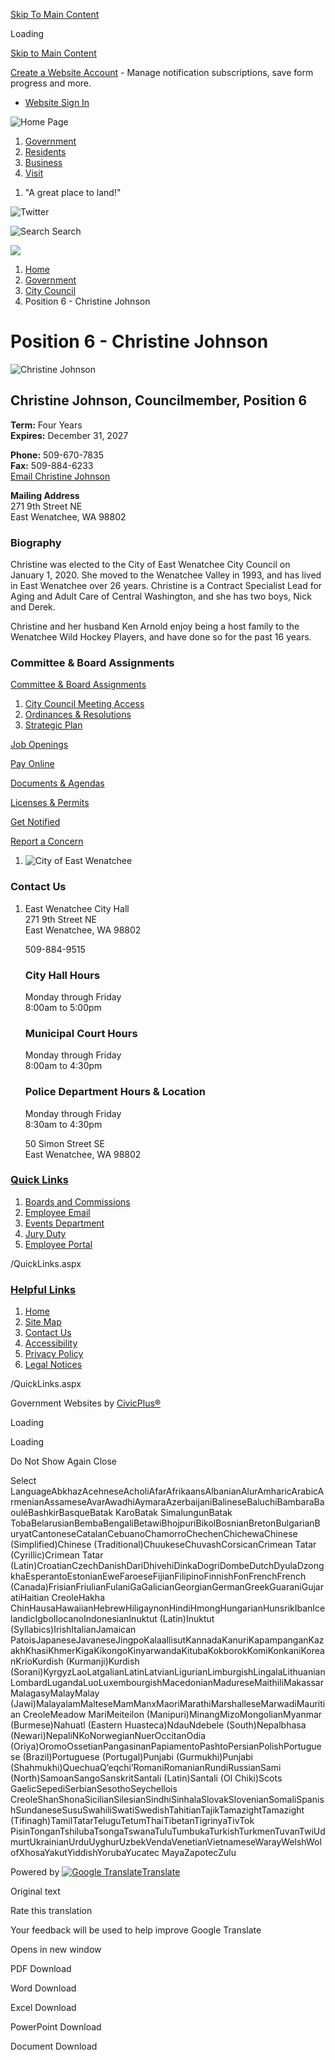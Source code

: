[Skip To Main Content](https://www.eastwenatcheewa.gov/261/Position-6---Christine-Johnson/)

Loading

[Skip to Main Content](https://www.eastwenatcheewa.gov/261/Position-6---Christine-Johnson/)

[Create a Website Account](https://www.eastwenatcheewa.gov/MyAccount/ProfileCreate) - Manage notification subscriptions, save form progress and more.   

- [Website Sign In](https://www.eastwenatcheewa.gov/MyAccount)

![Home Page](https://www.eastwenatcheewa.gov/ImageRepository/Document?documentID=231)

1. [Government](https://www.eastwenatcheewa.gov/27/Government)
2. [Residents](https://www.eastwenatcheewa.gov/31/Residents)
3. [Business](https://www.eastwenatcheewa.gov/35/Business)
4. [Visit](https://visitwenatchee.org)

<!--THE END-->

1. "A great place to land!"

![Twitter](https://www.eastwenatcheewa.gov/ImageRepository/Document?documentID=42)

![Search](https://www.eastwenatcheewa.gov/ImageRepository/Document?documentID=67) Search

![](https://www.eastwenatcheewa.gov/ImageRepository/Document?documentID=62)

1. [Home](https://www.eastwenatcheewa.gov)
2. [Government](https://www.eastwenatcheewa.gov/27/Government)
3. [City Council](https://www.eastwenatcheewa.gov/249/City-Council)
4. Position 6 - Christine Johnson

# Position 6 - Christine Johnson

![Christine Johnson](https://www.eastwenatcheewa.gov/ImageRepository/Document?documentID=294)

## Christine Johnson, Councilmember, Position 6

**Term:** Four Years  
**Expires:** December 31, 2027

**Phone:** 509-670-7835  
**Fax:** 509-884-6233  
[Email Christine Johnson](mailto:ctjohnson@eastwenatcheewa.gov)

**Mailing Address**  
271 9th Street NE  
East Wenatchee, WA 98802

### Biography

Christine was elected to the City of East Wenatchee City Council on January 1, 2020. She moved to the Wenatchee Valley in 1993, and has lived in East Wenatchee over 26 years. Christine is a Contract Specialist Lead for Aging and Adult Care of Central Washington, and she has two boys, Nick and Derek.

Christine and her husband Ken Arnold enjoy being a host family to the Wenatchee Wild Hockey Players, and have done so for the past 16 years.

### Committee &amp; Board Assignments

[Committee &amp; Board Assignments](https://www.eastwenatcheewa.gov/DocumentCenter/View/1515/2024-CommitteeBoard-Assignments)

1. [City Council Meeting Access](https://www.eastwenatcheewa.gov/252/City-Council-Meeting-Access)
2. [Ordinances &amp; Resolutions](https://www.eastwenatcheewa.gov/268/Ordinances-Resolutions)
3. [Strategic Plan](https://www.eastwenatcheewa.gov/344/Strategic-Plan)

[Job Openings](https://www.eastwenatcheewa.gov/261/Position-6---Christine-Johnson/294/Employment-Opportunities)

[Pay Online](https://www.eastwenatcheewa.gov/292/Pay-Online)

[Documents &amp; Agendas](https://www.eastwenatcheewa.gov/306/Documents-Agendas)

[Licenses &amp; Permits](https://www.eastwenatcheewa.gov/293/Licenses-Permits)

[Get Notified](https://www.eastwenatcheewa.gov/list.aspx)

[Report a Concern](https://www.eastwenatcheewa.gov/requesttracker.aspx)

1. ![City of East Wenatchee](https://www.eastwenatcheewa.gov/ImageRepository/Document?documentID=83)

### Contact Us

1. East Wenatchee City Hall  
   271 9th Street NE  
   East Wenatchee, WA 98802
   
   509-884-9515
   
   ### City Hall Hours
   
   Monday through Friday  
   8:00am to 5:00pm
   
   ### Municipal Court Hours
   
   Monday through Friday  
   8:00am to 4:30pm
   
   ### Police Department Hours &amp; Location
   
   Monday through Friday  
   8:30am to 4:30pm
   
   50 Simon Street SE  
   East Wenatchee, WA 98802

### [Quick Links](https://www.eastwenatcheewa.gov/QuickLinks.aspx?CID=21)

1. [Boards and Commissions](https://www.eastwenatcheewa.gov/177/Boards-Commissions)
2. [Employee Email](https://portal.office.com)
3. [Events Department](https://www.eastwenatcheewa.gov/180/Events-Department)
4. [Jury Duty](https://www.eastwenatcheewa.gov/233/Jury-Duty)
5. [Employee Portal](https://www.eastwenatcheewa.gov/72)

/QuickLinks.aspx

### [Helpful Links](https://www.eastwenatcheewa.gov/QuickLinks.aspx?CID=22)

1. [Home](https://www.eastwenatcheewa.gov)
2. [Site Map](https://www.eastwenatcheewa.gov/sitemap)
3. [Contact Us](https://www.eastwenatcheewa.gov/285/Contact-Us)
4. [Accessibility](https://www.eastwenatcheewa.gov/245/Website-Accessibility)
5. [Privacy Policy](https://www.eastwenatcheewa.gov/privacy)
6. [Legal Notices](https://www.eastwenatcheewa.gov/289/Legal-Notices)

/QuickLinks.aspx

Government Websites by [CivicPlus®](https://connect.civicplus.com/referral)

Loading

Loading

Do Not Show Again Close

Select LanguageAbkhazAcehneseAcholiAfarAfrikaansAlbanianAlurAmharicArabicArmenianAssameseAvarAwadhiAymaraAzerbaijaniBalineseBaluchiBambaraBaouléBashkirBasqueBatak KaroBatak SimalungunBatak TobaBelarusianBembaBengaliBetawiBhojpuriBikolBosnianBretonBulgarianBuryatCantoneseCatalanCebuanoChamorroChechenChichewaChinese (Simplified)Chinese (Traditional)ChuukeseChuvashCorsicanCrimean Tatar (Cyrillic)Crimean Tatar (Latin)CroatianCzechDanishDariDhivehiDinkaDogriDombeDutchDyulaDzongkhaEsperantoEstonianEweFaroeseFijianFilipinoFinnishFonFrenchFrench (Canada)FrisianFriulianFulaniGaGalicianGeorgianGermanGreekGuaraniGujaratiHaitian CreoleHakha ChinHausaHawaiianHebrewHiligaynonHindiHmongHungarianHunsrikIbanIcelandicIgboIlocanoIndonesianInuktut (Latin)Inuktut (Syllabics)IrishItalianJamaican PatoisJapaneseJavaneseJingpoKalaallisutKannadaKanuriKapampanganKazakhKhasiKhmerKigaKikongoKinyarwandaKitubaKokborokKomiKonkaniKoreanKrioKurdish (Kurmanji)Kurdish (Sorani)KyrgyzLaoLatgalianLatinLatvianLigurianLimburgishLingalaLithuanianLombardLugandaLuoLuxembourgishMacedonianMadureseMaithiliMakassarMalagasyMalayMalay (Jawi)MalayalamMalteseMamManxMaoriMarathiMarshalleseMarwadiMauritian CreoleMeadow MariMeiteilon (Manipuri)MinangMizoMongolianMyanmar (Burmese)Nahuatl (Eastern Huasteca)NdauNdebele (South)Nepalbhasa (Newari)NepaliNKoNorwegianNuerOccitanOdia (Oriya)OromoOssetianPangasinanPapiamentoPashtoPersianPolishPortuguese (Brazil)Portuguese (Portugal)Punjabi (Gurmukhi)Punjabi (Shahmukhi)QuechuaQʼeqchiʼRomaniRomanianRundiRussianSami (North)SamoanSangoSanskritSantali (Latin)Santali (Ol Chiki)Scots GaelicSepediSerbianSesothoSeychellois CreoleShanShonaSicilianSilesianSindhiSinhalaSlovakSlovenianSomaliSpanishSundaneseSusuSwahiliSwatiSwedishTahitianTajikTamazightTamazight (Tifinagh)TamilTatarTeluguTetumThaiTibetanTigrinyaTivTok PisinTonganTshilubaTsongaTswanaTuluTumbukaTurkishTurkmenTuvanTwiUdmurtUkrainianUrduUyghurUzbekVendaVenetianVietnameseWarayWelshWolofXhosaYakutYiddishYorubaYucatec MayaZapotecZulu

Powered by [![Google Translate](https://www.gstatic.com/images/branding/googlelogo/1x/googlelogo_color_42x16dp.png)Translate](https://translate.google.com)

Original text

Rate this translation

Your feedback will be used to help improve Google Translate

Opens in new window

PDF Download

Word Download

Excel Download

PowerPoint Download

Document Download